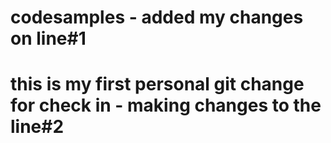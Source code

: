 # codesamples - added my changes on line#1 
# this is my first personal git change for check in -  making changes to the line#2 